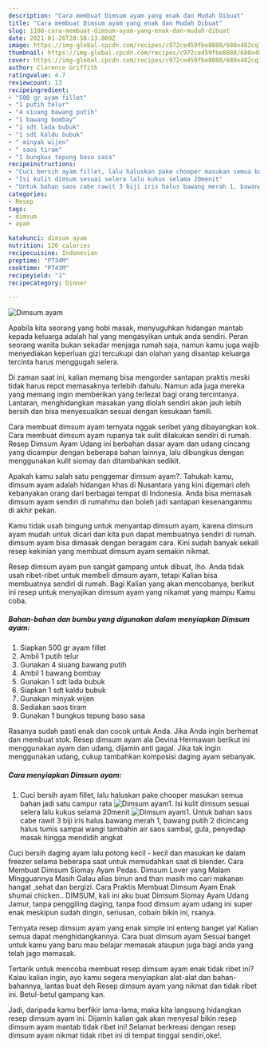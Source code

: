 ```yaml
---
description: "Cara membuat Dimsum ayam yang enak dan Mudah Dibuat"
title: "Cara membuat Dimsum ayam yang enak dan Mudah Dibuat"
slug: 1108-cara-membuat-dimsum-ayam-yang-enak-dan-mudah-dibuat
date: 2021-01-26T20:58:13.809Z
image: https://img-global.cpcdn.com/recipes/c972ce459fbe8088/680x482cq70/dimsum-ayam-foto-resep-utama.jpg
thumbnail: https://img-global.cpcdn.com/recipes/c972ce459fbe8088/680x482cq70/dimsum-ayam-foto-resep-utama.jpg
cover: https://img-global.cpcdn.com/recipes/c972ce459fbe8088/680x482cq70/dimsum-ayam-foto-resep-utama.jpg
author: Clarence Griffith
ratingvalue: 4.7
reviewcount: 13
recipeingredient:
- "500 gr ayam fillet"
- "1 putih telur"
- "4 siuang bawang putih"
- "1 bawang bombay"
- "1 sdt lada bubuk"
- "1 sdt kaldu bubuk"
- " minyak wijen"
- " saos tiram"
- "1 bungkus tepung baso sasa"
recipeinstructions:
- "Cuci bersih ayam fillet, lalu haluskan pake chooper masukan semua bahan jadi satu campur rata"
- "Isi kulit dimsum sesuai selera lalu kukus selama 20menit"
- "Untuk bahan saos cabe rawit 3 biji iris halus bawang merah 1, bawang putih 2 dicincang halus tumis sampai wangi tambahin air saos sambal, gula, penyedap masak hingga mendidih angkat"
categories:
- Resep
tags:
- dimsum
- ayam

katakunci: dimsum ayam 
nutrition: 120 calories
recipecuisine: Indonesian
preptime: "PT34M"
cooktime: "PT43M"
recipeyield: "1"
recipecategory: Dinner

---
```



![Dimsum ayam](https://img-global.cpcdn.com/recipes/c972ce459fbe8088/680x482cq70/dimsum-ayam-foto-resep-utama.jpg)

Apabila kita seorang yang hobi masak, menyuguhkan hidangan mantab kepada keluarga adalah hal yang mengasyikan untuk anda sendiri. Peran seorang  wanita bukan sekadar menjaga rumah saja, namun kamu juga wajib menyediakan keperluan gizi tercukupi dan olahan yang disantap keluarga tercinta harus menggugah selera.

Di zaman  saat ini, kalian memang bisa mengorder santapan praktis meski tidak harus repot memasaknya terlebih dahulu. Namun ada juga mereka yang memang ingin memberikan yang terlezat bagi orang tercintanya. Lantaran, menghidangkan masakan yang diolah sendiri akan jauh lebih bersih dan bisa menyesuaikan sesuai dengan kesukaan famili. 

Cara membuat dimsum ayam ternyata nggak seribet yang dibayangkan kok. Cara membuat dimsum ayam rupanya tak sulit dilakukan sendiri di rumah. Resep Dimsum Ayam Udang ini berbahan dasar ayam dan udang cincang yang dicampur dengan beberapa bahan lainnya, lalu dibungkus dengan menggunakan kulit siomay dan ditambahkan sedikit.

Apakah kamu salah satu penggemar dimsum ayam?. Tahukah kamu, dimsum ayam adalah hidangan khas di Nusantara yang kini digemari oleh kebanyakan orang dari berbagai tempat di Indonesia. Anda bisa memasak dimsum ayam sendiri di rumahmu dan boleh jadi santapan kesenanganmu di akhir pekan.

Kamu tidak usah bingung untuk menyantap dimsum ayam, karena dimsum ayam mudah untuk dicari dan kita pun dapat membuatnya sendiri di rumah. dimsum ayam bisa dimasak dengan beragam cara. Kini sudah banyak sekali resep kekinian yang membuat dimsum ayam semakin nikmat.

Resep dimsum ayam pun sangat gampang untuk dibuat, lho. Anda tidak usah ribet-ribet untuk membeli dimsum ayam, tetapi Kalian bisa membuatnya sendiri di rumah. Bagi Kalian yang akan mencobanya, berikut ini resep untuk menyajikan dimsum ayam yang nikamat yang mampu Kamu coba.

<!--inarticleads1-->

##### Bahan-bahan dan bumbu yang digunakan dalam menyiapkan Dimsum ayam:

1. Siapkan 500 gr ayam fillet
1. Ambil 1 putih telur
1. Gunakan 4 siuang bawang putih
1. Ambil 1 bawang bombay
1. Gunakan 1 sdt lada bubuk
1. Siapkan 1 sdt kaldu bubuk
1. Gunakan  minyak wijen
1. Sediakan  saos tiram
1. Gunakan 1 bungkus tepung baso sasa


Rasanya sudah pasti enak dan cocok untuk Anda. Jika Anda ingin berhemat dan membuat stok. Resep dimsum ayam ala Devina Hermawan berikut ini menggunakan ayam dan udang, dijamin anti gagal. Jika tak ingin menggunakan udang, cukup tambahkan komposisi daging ayam sebanyak. 

<!--inarticleads2-->

##### Cara menyiapkan Dimsum ayam:

1. Cuci bersih ayam fillet, lalu haluskan pake chooper masukan semua bahan jadi satu campur rata
<img src="https://img-global.cpcdn.com/steps/f18eaf8c60f8801d/160x128cq70/dimsum-ayam-langkah-memasak-1-foto.jpg" alt="Dimsum ayam">1. Isi kulit dimsum sesuai selera lalu kukus selama 20menit
<img src="https://img-global.cpcdn.com/steps/bd4f078884267e06/160x128cq70/dimsum-ayam-langkah-memasak-2-foto.jpg" alt="Dimsum ayam">1. Untuk bahan saos cabe rawit 3 biji iris halus bawang merah 1, bawang putih 2 dicincang halus tumis sampai wangi tambahin air saos sambal, gula, penyedap masak hingga mendidih angkat


Cuci bersih daging ayam lalu potong kecil - kecil dan masukan ke dalam freezer selama beberapa saat untuk memudahkan saat di blender. Cara Membuat Dimsum Siomay Ayam Pedas. Dimsum Lover yang Malam Mingguannya Masih Galau alias binun and than masih mo cari makanan hangat ,sehat dan bergizi. Cara Praktis Membuat Dimsum Ayam Enak shumai chicken.. DIMSUM, kali ini aku buat Dimsum Siomay Ayam Udang Jamur, tanpa penggiling daging, tanpa food dimsum ayam udang ini super enak meskipun sudah dingin, seriusan, cobain bikin ini, rsanya. 

Ternyata resep dimsum ayam yang enak simple ini enteng banget ya! Kalian semua dapat menghidangkannya. Cara buat dimsum ayam Sesuai banget untuk kamu yang baru mau belajar memasak ataupun juga bagi anda yang telah jago memasak.

Tertarik untuk mencoba membuat resep dimsum ayam enak tidak ribet ini? Kalau kalian ingin, ayo kamu segera menyiapkan alat-alat dan bahan-bahannya, lantas buat deh Resep dimsum ayam yang nikmat dan tidak ribet ini. Betul-betul gampang kan. 

Jadi, daripada kamu berfikir lama-lama, maka kita langsung hidangkan resep dimsum ayam ini. Dijamin kalian gak akan menyesal bikin resep dimsum ayam mantab tidak ribet ini! Selamat berkreasi dengan resep dimsum ayam nikmat tidak ribet ini di tempat tinggal sendiri,oke!.

